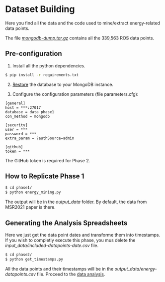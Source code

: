 # Dataset Building

Here you find all the data and the code used to mine/extract energy-related data points.

The file [<i>mongodb-dump.tar.gz</i>](./mongodb-dump.tar.gz) contains all the 339,563 ROS data points. 

## Pre-configuration

1) Install all the python dependencies.

```bash
$ pip install -r requirements.txt 
```

2) [Restore](https://docs.mongodb.com/manual/reference/program/mongorestore/) the database to your MongoDB instance.

3) Configure the configuration parameters (file parameters.cfg):
 
```
[general]
host = ***:27017
database = data_phase1
con_method = mongodb

[security]
user = ***
password = ***
extra_param = ?authSource=admin

[github]
token = ***
```
The GitHub token is required for Phase 2.

## How to Replicate Phase 1

```bash
$ cd phase1/
$ python energy_mining.py
```

The output will be in the <i>output_data</i> folder. By default, the data from MSR2021 paper is there.

## Generating the Analysis Spreadsheets

Here we just get the data point dates and transforme them into timestamps. If you wish to completly execute this phase, you mus delete the <i>input_data/included-datapoints-date.csv</i> file.

```bash
$ cd phase2/
$ python get_timestamps.py
```

All the data points and their timestamps will be in the <i>output_data/energy-datapoints.csv</i> file. Proceed to the [data analysis](../data_analysis/).
